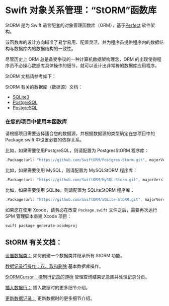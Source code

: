 # Swift 对象关系管理：“StORM”函数库

StORM 是为 Swift 语言配套的对象管理函数库（ORM），基于[Perfect](https://github.com/PerfectlySoft/Perfect) 软件架构。

该函数库的设计方向瞄准了易学易用、配置灵活，并为程序员提供程序内的数据结构与数据库内的数据结构的一致性。

尽管历史上 ORM 总是备受争议的一种计算机数据架构理念，ORM 的出现使得程序员不必操心数据库具体操作的细节，就可以设计出非常棒的数据库应用程序。

StORM 文档请参考如下：

StORM 有关的数据库（数据源）文档：

* [SQLite3](https://github.com/PerfectlySoft/PerfectDocs/blob/master/guide/StORM-SQLite.md)
* [PostgreSQL](https://github.com/PerfectlySoft/PerfectDocs/blob/master/guide/StORM-PostgreSQL.md)
* [PostgreSQL](https://github.com/PerfectlySoft/PerfectDocs/blob/master/guide/StORM-MySQL.md)


### 在您的项目中使用本函数库

请根据项目需要选择适合您的数据源，并根据数据源的类型确定在您项目中的 Package.swift 中设置必要的依存关系。

比如，如果需要使用PostgreSQL，则请配置为 PostgresStORM 程序库：

``` swift
.Package(url: "https://github.com/SwiftORM/Postgres-Storm.git", majorVersion: 0, minor: 0)
```

比如，如果需要使用 MySQL，则请配置为 MySQLStORM 程序库：

``` swift
.Package(url: "https://github.com/SwiftORM/MySQL-Storm.git", majorVersion: 0, minor: 0)
```

比如，如果需要使用 SQLite，则请配置为 SQLiteStORM 程序库：

``` swift
.Package(url: "https://github.com/SwiftORM/SQLite-StORM.git", majorVersion: 0, minor: 0)
```

如果您在使用 Xcode，请务必在改变 `Package.swift` 文件之后，需要再次运行 SPM 管理脚本重建 Xcode 项目：

```
swift package generate-xcodeproj
```

## StORM 有关文档：

[设置数据类：](https://github.com/PerfectlySoft/PerfectDocs/blob/master/guide/StORM-Setting-up-a-class.md) 如何创建一个数据类并继承所有 StORM 功能。

[数据记录行操作：存、取和删除](https://github.com/PerfectlySoft/PerfectDocs/blob/master/guide/StORM-Saving-Retrieving-and-Deleting-Rows.md) 基本数据库操作。

[StORMCursor：控制行记录的游标](https://github.com/PerfectlySoft/PerfectDocs/blob/master/guide/StORM-Cursor.md) 管理查询结果记录集并处理记录分页。

[插入数据行：](https://github.com/PerfectlySoft/PerfectDocs/blob/master/guide/StORM-Insert.md) 插入数据时的更多细节介绍。

[更新数据记录：](https://github.com/PerfectlySoft/PerfectDocs/blob/master/guide/StORM-Update.md) 更新数据时的更多细节介绍。

